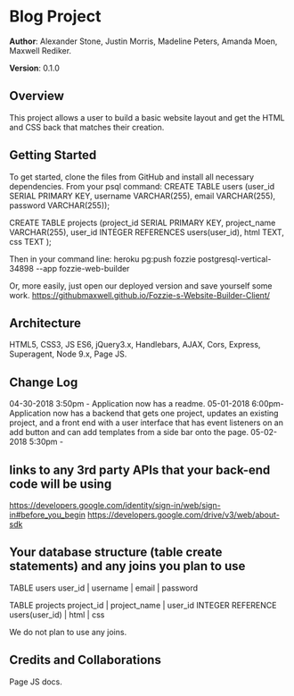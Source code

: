 # Blog Project

**Author**: Alexander Stone, Justin Morris, Madeline Peters, Amanda Moen, Maxwell Rediker.

**Version**: 0.1.0 

## Overview
This project allows a user to build a basic website layout and get the HTML and CSS back that matches their creation.

## Getting Started
To get started, clone the files from GitHub and install all necessary dependencies. From your psql command:
CREATE TABLE users (user_id SERIAL PRIMARY KEY, username VARCHAR(255), email VARCHAR(255), password VARCHAR(255));

CREATE TABLE projects (project_id SERIAL PRIMARY KEY, project_name VARCHAR(255), user_id INTEGER REFERENCES users(user_id), html TEXT, css TEXT );

Then in your command line:
heroku pg:push fozzie postgresql-vertical-34898 --app fozzie-web-builder

Or, more easily, just open our deployed version and save yourself some work.
https://githubmaxwell.github.io/Fozzie-s-Website-Builder-Client/


## Architecture
HTML5, CSS3, JS ES6, jQuery3.x, Handlebars, AJAX, Cors, Express, Superagent, Node 9.x, Page JS.

## Change Log
04-30-2018 3:50pm - Application now has a readme.
05-01-2018 6:00pm- Application now has a backend that gets one project, updates an existing project, and a front end with a user interface that has event listeners on an add button and can add templates from a side bar onto the page.
05-02-2018 5:30pm - 



## links to any 3rd party APIs that your back-end code will be using
https://developers.google.com/identity/sign-in/web/sign-in#before_you_begin
https://developers.google.com/drive/v3/web/about-sdk 

## Your database structure (table create statements) and any joins you plan to use
TABLE users 
user_id | username  | email | password 

TABLE projects 
project_id  | project_name | user_id INTEGER REFERENCE users(user_id) | html | css

We do not plan to use any joins.

## Credits and Collaborations
Page JS docs.
